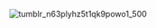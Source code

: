 

<!--
**snndmnsz/snndmnsz** is a ✨ _special_ ✨ repository because its `README.md` (this file) appears on your GitHub profile.
### Hello there 👋
Here are some ideas to get you started:

- 🔭 I’m currently working on ...
- 🌱 I’m currently learning ...
- 👯 I’m looking to collaborate on ...
- 🤔 I’m looking for help with ...
- 💬 Ask me about ...
- 📫 How to reach me: ...
- 😄 Pronouns: ...
- ⚡ Fun fact: ...
-->
![tumblr_n63plyhz5t1qk9powo1_500](https://user-images.githubusercontent.com/42818330/112558084-ffdf1c00-8dde-11eb-8ada-62e6b5438df1.gif)
